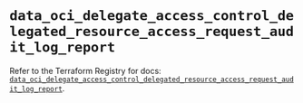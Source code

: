 # `data_oci_delegate_access_control_delegated_resource_access_request_audit_log_report`

Refer to the Terraform Registry for docs: [`data_oci_delegate_access_control_delegated_resource_access_request_audit_log_report`](https://registry.terraform.io/providers/hashicorp/oci/7.19.0/docs/data-sources/delegate_access_control_delegated_resource_access_request_audit_log_report).
